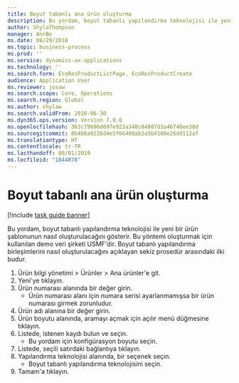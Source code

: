 ```yaml
---
title: Boyut tabanlı ana ürün oluşturma
description: Bu yordam, boyut tabanlı yapılandırma teknolojisi ile yeni bir ürün şablonunun nasıl oluşturulacağını gösterir.
author: ShylaThompson
manager: AnnBe
ms.date: 08/29/2018
ms.topic: business-process
ms.prod: ''
ms.service: dynamics-ax-applications
ms.technology: ''
ms.search.form: EcoResProductListPage, EcoResProductCreate
audience: Application User
ms.reviewer: josaw
ms.search.scope: Core, Operations
ms.search.region: Global
ms.author: shylaw
ms.search.validFrom: 2016-06-30
ms.dyn365.ops.version: Version 7.0.0
ms.openlocfilehash: 363c79696d697e923a340c84807d3a46740ee30d
ms.sourcegitcommit: 8b4b6a9226d4e5f66498ab2a5b4160e26dd112af
ms.translationtype: HT
ms.contentlocale: tr-TR
ms.lasthandoff: 08/01/2019
ms.locfileid: "1844878"
---
```

# <a name="create-a-dimension-based-product-master"></a>Boyut tabanlı ana ürün oluşturma

[!include [task guide banner](../../includes/task-guide-banner.md)]

Bu yordam, boyut tabanlı yapılandırma teknolojisi ile yeni bir ürün şablonunun nasıl oluşturulacağını gösterir. Bu yöntemi oluşturmak için kullanılan demo veri şirketi USMF'dir. Boyut tabanlı yapılandırma birleşimlerini nasıl oluşturulacağını açıklayan sekiz prosedür arasındaki ilki budur.

1. Ürün bilgi yönetimi > Ürünler > Ana ürünler'e git.
2. Yeni'ye tıklayın.
3. Ürün numarası alanında bir değer girin.
    * Ürün numarası alanı için numara serisi ayarlanmamışsa bir ürün numarası girmek zorunludur.  
4. Ürün adı alanına bir değer girin.
5. Ürün boyutu alanında, aramayı açmak için açılır menü düğmesine tıklayın.
6. Listede, istenen kaydı bulun ve seçin.
    * Bu yordam için konfigürasyon boyutu seçin.  
7. Listede, seçili satırdaki bağlantıya tıklayın.
8. Yapılandırma teknolojisi alanında, bir seçenek seçin.
    * Boyut tabanlı yapılandırma teknolojisini seçin.  
9. Tamam'a tıklayın.

